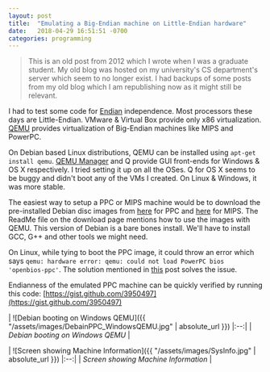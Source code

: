 ```yaml
---
layout: post
title:  "Emulating a Big-Endian machine on Little-Endian hardware"
date:   2018-04-29 16:51:51 -0700
categories: programming
---
```


> This is an old post from 2012 which I wrote when I was a graduate student. My old blog was hosted on my university's CS department's server which seem to no longer exist. I had backups of some posts from my old blog which I am republishing now as it might still be relevant. 

I had to test some code for [Endian](http://en.wikipedia.org/wiki/Endianness) independence. Most processors these days are Little-Endian. VMware & Virtual Box provide only x86 virtualization. [QEMU](http://wiki.qemu.org/) provides virtualization of Big-Endian machines like MIPS and PowerPC.

On Debian based Linux distributions, QEMU can be installed using `apt-get install qemu`. [QEMU Manager](http://www.davereyn.co.uk/) and Q provide GUI front-ends for Windows & OS X respectively. I tried setting it up on all the OSes. Q for OS X seems to be buggy and didn't boot any of the VMs I created. On Linux & Windows, it was more stable.

The easiest way to setup a PPC or MIPS machine would be to download the pre-installed Debian disc images from [here](http://people.debian.org/~aurel32/qemu/powerpc/) for PPC and [here](http://people.debian.org/~aurel32/qemu/mips/) for MIPS. The ReadMe file on the download page mentions how to use the images with QEMU. This version of Debian is a bare bones install. We'll have to install GCC, G++ and other tools we might need.

On Linux, while tying to boot the PPC image, it could throw an error which says `qemu: hardware error: qemu: could not load PowerPC bios 'openbios-ppc'`. The solution mentioned in [this](https://lists.ubuntu.com/archives/ubuntu-users/2011-November/254572.html) post solves the issue.

Endianness of the emulated PPC machine can be quickly verified by running this code: [https://gist.github.com/3950497](https://gist.github.com/3950497)

| ![Debian booting on Windows QEMU]({{ "/assets/images/DebainPPC_WindowsQEMU.jpg" | absolute_url }})
|:--:| 
| *Debian booting on Windows QEMU* |

| ![Screen showing Machine Information]({{ "/assets/images/SysInfo.jpg" | absolute_url }})
|:--:| 
| *Screen showing Machine Information* |
